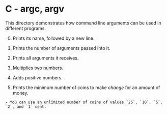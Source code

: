 # C - argc, argv
This directory demonstrates how command line arguments can be used in different programs.

 0. Prints its name, followed by a new line.

 1. Prints the number of arguments passed into it.

 2. Prints all arguments it receives.

 3. Multiplies two numbers.

 4. Adds positive numbers.

 100. Prints the minimum number of coins to make _change_ for an amount of money.
 
 	- You can use an unlimited number of coins of values `25`, `10`, `5`, `2`, and `1` cent.
